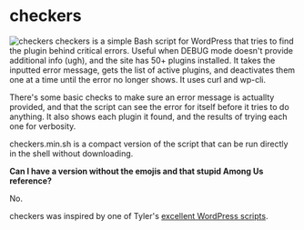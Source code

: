 # checkers
![checkers](https://user-images.githubusercontent.com/86271004/181606800-e6b4afef-7053-473f-9dce-f06bad2dfa7e.png)
checkers is a simple Bash script for WordPress that tries to find the plugin behind critical errors. Useful when DEBUG mode doesn't provide additional info (ugh), and the site has 50+ plugins installed. It takes the inputted error message, gets the list of active plugins, and deactivates them one at a time until the error no longer shows. It uses curl and wp-cli.

There's some basic checks to make sure an error message is actuallty provided, and that the script can see the error for itself before it tries to do anything. It also shows each plugin it found, and the results of trying each one for verbosity.

checkers.min.sh is a compact version of the script that can be run directly in the shell without downloading.

**Can I have a version without the emojis and that stupid Among Us reference?**

No.

checkers was inspired by one of Tyler's [excellent WordPress scripts](https://github.com/Risingfeanyx/cPanel_centos_scripts#wordpress).
